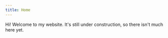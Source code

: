 ```yaml
---
title: Home
---
```


Hi! Welcome to my website. It's still under construction, so there isn't much here yet.
